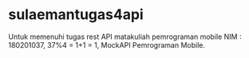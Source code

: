 # sulaemantugas4api
Untuk memenuhi tugas rest API matakuliah pemrograman mobile
NIM : 180201037, 37%4 = 1+1 = 1, MockAPI Pemrograman Mobile.

